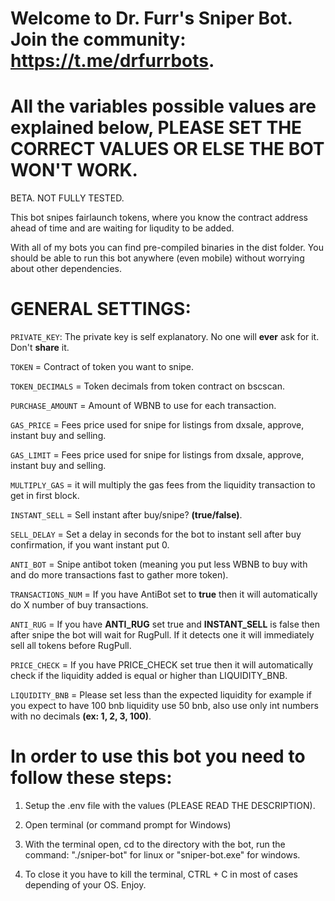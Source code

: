 # Welcome to Dr. Furr's Sniper Bot. Join the community: https://t.me/drfurrbots.

# All the variables possible values are explained below, PLEASE SET THE CORRECT VALUES OR ELSE THE BOT WON'T WORK. 

BETA. NOT FULLY TESTED.

This bot snipes fairlaunch tokens, where you know the contract address ahead of time and are waiting for liqudity to be added.

With all of my bots you can find pre-compiled binaries in the dist folder. You should be able to run this bot anywhere (even mobile) without worrying about other dependencies.

# GENERAL SETTINGS:

`PRIVATE_KEY`: The private key is self explanatory. No one will **ever** ask for it. Don't **share** it.

`TOKEN` = Contract of token you want to snipe.

`TOKEN_DECIMALS` = Token decimals from token contract on bscscan.

`PURCHASE_AMOUNT` = Amount of WBNB to use for each transaction.

`GAS_PRICE` = Fees price used for snipe for listings from dxsale, approve, instant buy and selling.

`GAS_LIMIT` = Fees price used for snipe for listings from dxsale, approve, instant buy and selling.

`MULTIPLY_GAS` = it will multiply the gas fees from the liquidity transaction to get in first block. 

`INSTANT_SELL` = Sell instant after buy/snipe? **(true/false)**.

`SELL_DELAY` = Set a delay in seconds for the bot to instant sell after buy confirmation, if you want instant put 0.

`ANTI_BOT` = Snipe antibot token (meaning you put less WBNB to buy with and do more transactions fast to gather more token).

`TRANSACTIONS_NUM` = If you have AntiBot set to **true** then it will automatically do X number of buy transactions.

`ANTI_RUG` = If you have **ANTI_RUG** set true and **INSTANT_SELL** is false then after snipe the bot will wait for RugPull. If it detects one it will immediately sell all tokens before RugPull.

`PRICE_CHECK` = If you have PRICE_CHECK set true then it will automatically check if the liquidity added is equal or higher than LIQUIDITY_BNB. 

`LIQUIDITY_BNB` = Please set less than the expected liquidity for example if you expect to have 100 bnb liquidity use 50 bnb, also use only int numbers with no decimals **(ex: 1, 2, 3, 100)**.

# In order to use this bot you need to follow these steps:

1. Setup the .env file with the values (PLEASE READ THE DESCRIPTION).

2. Open terminal (or command prompt for Windows)

3. With the terminal open, cd to the directory with the bot, run the command: "./sniper-bot" for linux or "sniper-bot.exe" for windows.

5. To close it you have to kill the terminal, CTRL + C in most of cases depending of your OS. Enjoy.


